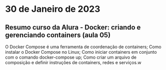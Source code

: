 # 30 de Janeiro de 2023

## Resumo curso da Alura - Docker: criando e gerenciando containers (aula 05)
O Docker Compose é uma ferramenta de coordenação de containers;
Como instalar o Docker Compose no Linux;
Como iniciar containers em conjunto com o comando docker-compose up;
Como criar um arquivo de composição e definir instruções de containers, redes e serviços.w
